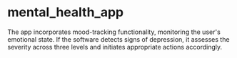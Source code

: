 # mental_health_app
The app incorporates mood-tracking functionality, monitoring the user's emotional state. If the software detects signs of depression, it assesses the severity across three levels and initiates appropriate actions accordingly.



